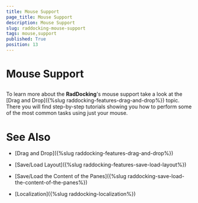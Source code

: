 ```yaml
---
title: Mouse Support
page_title: Mouse Support
description: Mouse Support
slug: raddocking-mouse-support
tags: mouse,support
published: True
position: 13
---
```


# Mouse Support



## 

To learn more about the __RadDocking__'s mouse support take a look at the [Drag and Drop]({%slug raddocking-features-drag-and-drop%}) topic. There you will find step-by-step tutorials showing you how to perform some of the most common tasks using just your mouse.

# See Also

 * [Drag and Drop]({%slug raddocking-features-drag-and-drop%})

 * [Save/Load Layout]({%slug raddocking-features-save-load-layout%})

 * [Save/Load the Content of the Panes]({%slug raddocking-save-load-the-content-of-the-panes%})

 * [Localization]({%slug raddocking-localization%})
